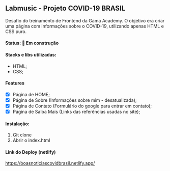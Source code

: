 ## Labmusic - Projeto COVID-19 BRASIL

Desafio do treinamento de Frontend da Gama Academy.
O objetivo era criar uma página com informações sobre o COVID-19, utilizando apenas HTML e CSS puro.

#### Status: 🚧 Em construção 

#### Stacks e libs utilizadas:
- HTML;
- CSS;


#### Features
- [x] Página de HOME;
- [x] Página de Sobre (Informações sobre mim - desatualizada);
- [x] Página de Contato (Formulário do google para entrar em contato);
- [x] Página de Saiba Mais (Links das referências usadas no site);

#### Instalação:
1) Git clone <link do repo>
2) Abrir o index.html

#### Link do Deploy (netlify)
<https://boasnoticiascovidbrasil.netlify.app/>

